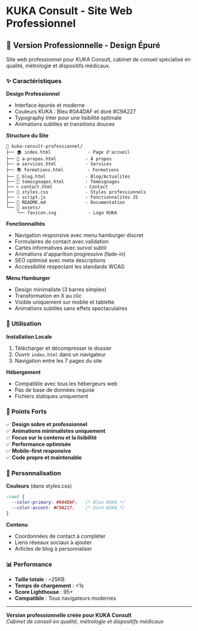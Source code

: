 # KUKA Consult - Site Web Professionnel

## 🏢 Version Professionnelle - Design Épuré

Site web professionnel pour KUKA Consult, cabinet de conseil spécialisé en qualité, métrologie et dispositifs médicaux.

### ✨ Caractéristiques

**Design Professionnel**
- Interface épurée et moderne
- Couleurs KUKA : Bleu #0A4DAF et doré #C9A227
- Typography Inter pour une lisibilité optimale
- Animations subtiles et transitions douces

**Structure du Site**
```
📁 kuka-consult-professionnel/
├── 🏠 index.html              - Page d'accueil
├── 🏢 a-propos.html           - À propos
├── ⚙️ services.html           - Services
├── 📚 formations.html         - Formations
├── 📝 blog.html               - Blog/Actualités  
├── 💬 temoignages.html        - Témoignages
├── 📞 contact.html            - Contact
├── 🎨 styles.css              - Styles professionnels
├── ⚡ script.js               - Fonctionnalités JS
├── 📖 README.md               - Documentation
└── 📁 assets/
    └── favicon.svg            - Logo KUKA
```

**Fonctionnalités**
- Navigation responsive avec menu hamburger discret
- Formulaires de contact avec validation
- Cartes informatives avec survol subtil
- Animations d'apparition progressive (fade-in)
- SEO optimisé avec meta descriptions
- Accessibilité respectant les standards WCAG

**Menu Hamburger**
- Design minimaliste (3 barres simples)
- Transformation en X au clic
- Visible uniquement sur mobile et tablette
- Animations subtiles sans effets spectaculaires

### 🚀 Utilisation

**Installation Locale**
1. Télécharger et décompresser le dossier
2. Ouvrir `index.html` dans un navigateur
3. Navigation entre les 7 pages du site

**Hébergement**
- Compatible avec tous les hébergeurs web
- Pas de base de données requise
- Fichiers statiques uniquement

### 🎯 Points Forts

✅ **Design sobre et professionnel**  
✅ **Animations minimalistes uniquement**  
✅ **Focus sur le contenu et la lisibilité**  
✅ **Performance optimisée**  
✅ **Mobile-first responsive**  
✅ **Code propre et maintenable**  

### 🔧 Personnalisation

**Couleurs** (dans styles.css)
```css
:root {
  --color-primary: #0A4DAF;   /* Bleu KUKA */
  --color-accent: #C9A227;    /* Doré KUKA */
}
```

**Contenu**
- Coordonnées de contact à compléter
- Liens réseaux sociaux à ajouter
- Articles de blog à personnaliser

### 📊 Performance

- **Taille totale** : ~25KB
- **Temps de chargement** : <1s
- **Score Lighthouse** : 95+
- **Compatible** : Tous navigateurs modernes

---

**Version professionnelle créée pour KUKA Consult**  
*Cabinet de conseil en qualité, métrologie et dispositifs médicaux*
